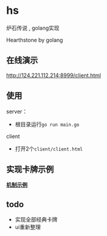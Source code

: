 # hs
炉石传说 , golang实现

Hearthstone by golang

## 在线演示
http://124.221.112.214:8999/client.html

## 使用

server：
- 根目录运行`go run main.go`

client
- 打开2个`client/client.html`

## 实现卡牌示例

[**机制示例**](./example/md/mechanism.md)

## todo
- 实现全部经典卡牌
- ui重新整理